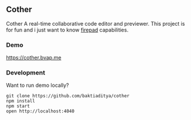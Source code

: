 ## Cother
Cother A real-time collaborative code editor and previewer. This project is for fun and i just want to know [firepad](https://github.com/firebase/firepad) capabilities.

### Demo
https://cother.bvap.me

### Development
Want to run demo locally?
```
git clone https://github.com/baktiaditya/cother
npm install
npm start
open http://localhost:4040
```
